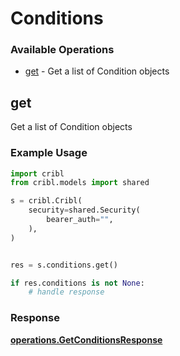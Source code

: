 # Conditions

### Available Operations

* [get](#get) - Get a list of Condition objects

## get

Get a list of Condition objects

### Example Usage

```python
import cribl
from cribl.models import shared

s = cribl.Cribl(
    security=shared.Security(
        bearer_auth="",
    ),
)


res = s.conditions.get()

if res.conditions is not None:
    # handle response
```


### Response

**[operations.GetConditionsResponse](../../models/operations/getconditionsresponse.md)**

